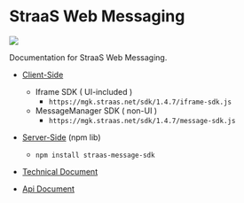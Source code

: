 # StraaS Web Messaging
![](https://event.livehouse.in/straas.io/admintool/images/logo.png)

Documentation for StraaS Web Messaging.

* [Client-Side](https://github.com/StraaS/StraaS-web-messaging/wiki/StraaS-Web-Messaging#two-kinds-of-messaging-sdks)
	- Iframe SDK ( UI-included )
		- `https://mgk.straas.net/sdk/1.4.7/iframe-sdk.js`
	- MessageManager SDK ( non-UI )
		-	`https://mgk.straas.net/sdk/1.4.7/message-sdk.js`

* [Server-Side](https://github.com/StraaS/StraaS-web-messaging/wiki/StraaS-Web-Messaging#messagemanager-sdk-nodejs-server-side) (npm lib)
	- `npm install straas-message-sdk`

* [Technical Document](https://github.com/StraaS/StraaS-web-messaging/wiki)
* [Api Document](https://straas.github.io/StraaS-web-messaging/)
